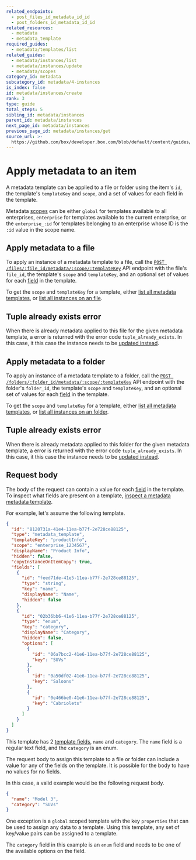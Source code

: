 ```yaml
---
related_endpoints:
  - post_files_id_metadata_id_id
  - post_folders_id_metadata_id_id
related_resources:
  - metadata
  - metadata_template
required_guides:
  - metadata/templates/list
related_guides:
  - metadata/instances/list
  - metadata/instances/update
  - metadata/scopes
category_id: metadata
subcategory_id: metadata/4-instances
is_index: false
id: metadata/instances/create
rank: 3
type: guide
total_steps: 5
sibling_id: metadata/instances
parent_id: metadata/instances
next_page_id: metadata/instances
previous_page_id: metadata/instances/get
source_url: >-
  https://github.com/box/developer.box.com/blob/default/content/guides/metadata/4-instances/3-create.md
---
```

# Apply metadata to an item

A metadata template can be applied to a file or folder using the item's `id`,
the template's `templateKey` and `scope`, and a set of values for each field in
the template.

<Message>

Metadata [scopes][scopes] can be either `global` for templates available to
all enterprises, `enterprise` for templates available to the current
enterprise, or the `enterprise_:id` for templates belonging to an enterprise
whose ID is the `:id` value in the scope name.

</Message>

## Apply metadata to a file

To apply an instance of a metadata template to a file, call the
[`POST /files/:file_id/metadata/:scope/:templateKey`][e_on_file] API endpoint
with the file's `file_id`, the template's `scope` and `templateKey`,  and an
optional set of values for each [field][fields] in the template.

<Samples id='post_files_id_metadata_id_id' >

</Samples>

<Message>

To get the `scope` and `templateKey` for a template, either
[list all metadata templates][g_list_templates], or
[list all instances on an file][g_list_instances_item].

</Message>

<Message warning>

## Tuple already exists error

When there is already metadata applied to this file for the given metadata
template, a error is returned with the error code `tuple_already_exists`. In
this case, it this case the instance needs to be [updated
instead](g://metadata/instances/update).

</Message>

## Apply metadata to a folder

To apply an instance of a metadata template to a folder, call the
[`POST /folders/:folder_id/metadata/:scope/:templateKey`][e_on_folder] API endpoint
with the folder's `folder_id`, the template's `scope` and `templateKey`,  and an
optional set of values for each [field][fields] in the template.

<Samples id='post_folders_id_metadata_id_id' >

</Samples>

<Message>

To get the `scope` and `templateKey` for a template, either
[list all metadata templates][g_list_templates], or
[list all instances on an folder][g_list_instances_item].

</Message>

<Message warning>

## Tuple already exists error

When there is already metadata applied to this folder for the given metadata
template, a error is returned with the error code `tuple_already_exists`. In
this case, it this case the instance needs to be [updated
instead](g://metadata/instances/update).

</Message>

## Request body

The body of the request can contain a value for each [field][fields] in the
template. To inspect what fields are present on a template, [inspect a
metadata metadata template][g_get_metadata_template].

For example, let's assume the following template.

```json
{
  "id": "8120731a-41e4-11ea-b77f-2e728ce88125",
  "type": "metadata_template",
  "templateKey": "productInfo",
  "scope": "enterprise_1234567",
  "displayName": "Product Info",
  "hidden": false,
  "copyInstanceOnItemCopy": true,
  "fields": [
    {
      "id": "feed71de-41e5-11ea-b77f-2e728ce88125",
      "type": "string",
      "key": "name",
      "displayName": "Name",
      "hidden": false
    },
    {
      "id": "02b36bb6-41e6-11ea-b77f-2e728ce88125",
      "type": "enum",
      "key": "category",
      "displayName": "Category",
      "hidden": false,
      "options": [
        {
          "id": "06a7bcc2-41e6-11ea-b77f-2e728ce88125",
          "key": "SUVs"
        },
        {
          "id": "0a50df02-41e6-11ea-b77f-2e728ce88125",
          "key": "Saloons"
        },
        {
          "id": "0e466be0-41e6-11ea-b77f-2e728ce88125",
          "key": "Cabriolets"
        }
      ]
    }
  ]
}
```

This template has 2 [template fields][fields], `name` and `category`. The `name`
field is a regular text field, and the `category` is an enum.

The request body to assign this template to a file or folder can include a value
for any of the fields on the template. It is possible for the body to have no
values for no fields.

In this case, a valid example would be the following request body.

```json
{
  "name": "Model 3",
  "category": "SUVs"
}
```

<Message notice>

One exception is a `global` scoped template with the key `properties` that can
be used to assign any data to a template. Using this template, any set of
key/value pairs can be assigned to a template.

</Message>

<Message warning>

The `category` field in this example is an `enum` field and needs to be one of
the available options on the field.

</Message>

[fields]: g://metadata/fields
[scopes]: g://metadata/scopes
[e_on_file]: e://post_files_id_metadata_id_id
[e_on_folder]: e://post_folders_id_metadata_id_id
[g_list_templates]: g://metadata/templates/list
[g_list_instances_item]: g://metadata/instances/list
[g_get_metadata_template]: g://metadata/templates/get